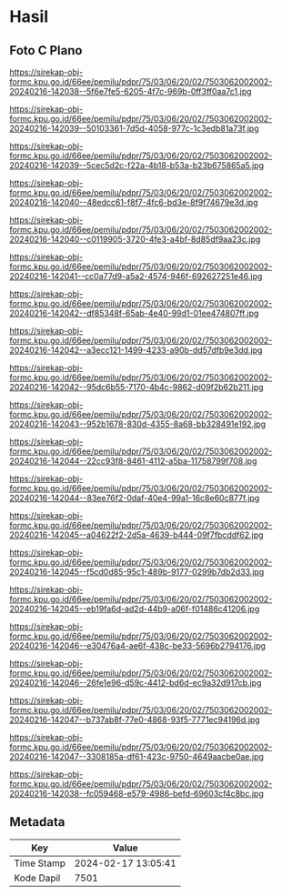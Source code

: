 # Hasil

## Foto C Plano

https://sirekap-obj-formc.kpu.go.id/66ee/pemilu/pdpr/75/03/06/20/02/7503062002002-20240216-142038--5f6e7fe5-6205-4f7c-969b-0ff3ff0aa7c1.jpg

https://sirekap-obj-formc.kpu.go.id/66ee/pemilu/pdpr/75/03/06/20/02/7503062002002-20240216-142039--50103361-7d5d-4058-977c-1c3edb81a73f.jpg

https://sirekap-obj-formc.kpu.go.id/66ee/pemilu/pdpr/75/03/06/20/02/7503062002002-20240216-142039--5cec5d2c-f22a-4b18-b53a-b23b675865a5.jpg

https://sirekap-obj-formc.kpu.go.id/66ee/pemilu/pdpr/75/03/06/20/02/7503062002002-20240216-142040--48edcc61-f8f7-4fc6-bd3e-8f9f74679e3d.jpg

https://sirekap-obj-formc.kpu.go.id/66ee/pemilu/pdpr/75/03/06/20/02/7503062002002-20240216-142040--c0119905-3720-4fe3-a4bf-8d85df9aa23c.jpg

https://sirekap-obj-formc.kpu.go.id/66ee/pemilu/pdpr/75/03/06/20/02/7503062002002-20240216-142041--cc0a77d9-a5a2-4574-946f-692627251e46.jpg

https://sirekap-obj-formc.kpu.go.id/66ee/pemilu/pdpr/75/03/06/20/02/7503062002002-20240216-142042--df85348f-65ab-4e40-99d1-01ee474807ff.jpg

https://sirekap-obj-formc.kpu.go.id/66ee/pemilu/pdpr/75/03/06/20/02/7503062002002-20240216-142042--a3ecc121-1499-4233-a90b-dd57dfb9e3dd.jpg

https://sirekap-obj-formc.kpu.go.id/66ee/pemilu/pdpr/75/03/06/20/02/7503062002002-20240216-142042--95dc6b55-7170-4b4c-9862-d09f2b62b211.jpg

https://sirekap-obj-formc.kpu.go.id/66ee/pemilu/pdpr/75/03/06/20/02/7503062002002-20240216-142043--952b1678-830d-4355-8a68-bb328491e192.jpg

https://sirekap-obj-formc.kpu.go.id/66ee/pemilu/pdpr/75/03/06/20/02/7503062002002-20240216-142044--22cc93f8-8461-4112-a5ba-11758799f708.jpg

https://sirekap-obj-formc.kpu.go.id/66ee/pemilu/pdpr/75/03/06/20/02/7503062002002-20240216-142044--83ee76f2-0daf-40e4-99a1-16c8e60c877f.jpg

https://sirekap-obj-formc.kpu.go.id/66ee/pemilu/pdpr/75/03/06/20/02/7503062002002-20240216-142045--a04622f2-2d5a-4639-b444-09f7fbcddf62.jpg

https://sirekap-obj-formc.kpu.go.id/66ee/pemilu/pdpr/75/03/06/20/02/7503062002002-20240216-142045--f5cd0d85-95c1-489b-9177-0299b7db2d33.jpg

https://sirekap-obj-formc.kpu.go.id/66ee/pemilu/pdpr/75/03/06/20/02/7503062002002-20240216-142045--eb19fa6d-ad2d-44b9-a06f-f01486c41206.jpg

https://sirekap-obj-formc.kpu.go.id/66ee/pemilu/pdpr/75/03/06/20/02/7503062002002-20240216-142046--e30476a4-ae6f-438c-be33-5696b2794176.jpg

https://sirekap-obj-formc.kpu.go.id/66ee/pemilu/pdpr/75/03/06/20/02/7503062002002-20240216-142046--26fe1e96-d59c-4412-bd6d-ec9a32d917cb.jpg

https://sirekap-obj-formc.kpu.go.id/66ee/pemilu/pdpr/75/03/06/20/02/7503062002002-20240216-142047--b737ab8f-77e0-4868-93f5-7771ec94196d.jpg

https://sirekap-obj-formc.kpu.go.id/66ee/pemilu/pdpr/75/03/06/20/02/7503062002002-20240216-142047--3308185a-df61-423c-9750-4649aacbe0ae.jpg

https://sirekap-obj-formc.kpu.go.id/66ee/pemilu/pdpr/75/03/06/20/02/7503062002002-20240216-142038--fc059468-e579-4986-befd-69603cf4c8bc.jpg


## Metadata

| Key        | Value               |
| ---------- | ------------------- |
| Time Stamp | 2024-02-17 13:05:41 |
| Kode Dapil | 7501                |



